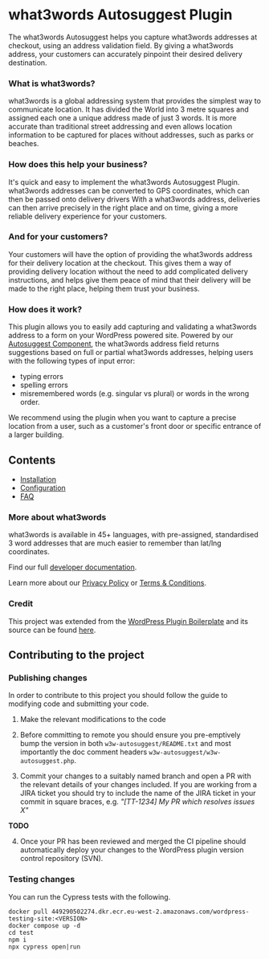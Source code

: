 # what3words Autosuggest Plugin

The what3words Autosuggest helps you capture what3words addresses at checkout, using an address validation field. By giving a what3words address, your customers can accurately pinpoint their desired delivery destination.

### What is what3words?

what3words is a global addressing system that provides the simplest way to communicate location. It has divided the World into 3 metre squares and assigned each one a unique address made of just 3 words. It is more accurate than traditional street addressing and even allows location information to be captured for places without addresses, such as parks or beaches.

### How does this help your business?

It's quick and easy to implement the what3words Autosuggest Plugin. what3words addresses can be converted to GPS coordinates, which can then be passed onto delivery drivers With a what3words address, deliveries can then arrive precisely in the right place and on time, giving a more reliable delivery experience for your customers.

### And for your customers?

Your customers will have the option of providing the what3words address for their delivery location at the checkout. This gives them a way of providing delivery location without the need to add complicated delivery instructions, and helps give them peace of mind that their delivery will be made to the right place, helping them trust your business.

### How does it work?

This plugin allows you to easily add capturing and validating a what3words address to a form on your WordPress powered site. Powered by our [Autosuggest Component](https://developer.what3words.com/components), the what3words address field returns suggestions based on full or partial what3words addresses, helping users with the following types of input error:

* typing errors
* spelling errors
* misremembered words (e.g. singular vs plural) or words in the wrong order.

We recommend using the plugin when you want to capture a precise location from a user, such as a customer's front door or specific entrance of a larger building.


## Contents

* [Installation](docs/install.md)
* [Configuration](docs/configuration.md)
* [FAQ](docs/faq.md)

### More about what3words

what3words is available in 45+ languages, with pre-assigned, standardised 3 word addresses that are much easier to remember than lat/lng coordinates.

Find our full [developer documentation](https://developer.what3words.com).

Learn more about our [Privacy Policy](https://what3words.com/privacy) or [Terms & Conditions](https://what3words.com/terms).


### Credit

This project was extended from the [WordPress Plugin Boilerplate](docs/boilerplate.md) and its source can be found [here](https://github.com/DevinVinson/WordPress-Plugin-Boilerplate).


## Contributing to the project

### Publishing changes

In order to contribute to this project you should follow the guide to modifying code and submitting your code.

1. Make the relevant modifications to the code

2. Before committing to remote you should ensure you pre-emptively bump the version in both `w3w-autosuggest/README.txt` and most importantly the doc comment headers `w3w-autosuggest/w3w-autosuggest.php`.

3. Commit your changes to a suitably named branch and open a PR with the relevant details of your changes included. If you are working from a JIRA ticket you should try to include the name of the JIRA ticket in your commit in square braces, e.g. _"[TT-1234] My PR which resolves issues X"_

__TODO__

4. Once your PR has been reviewed and merged the CI pipeline should automatically deploy your changes to the WordPress plugin version control repository (SVN).


### Testing changes

You can run the Cypress tests with the following.

```
docker pull 449290502274.dkr.ecr.eu-west-2.amazonaws.com/wordpress-testing-site:<VERSION>
docker compose up -d
cd test
npm i
npx cypress open|run
```
